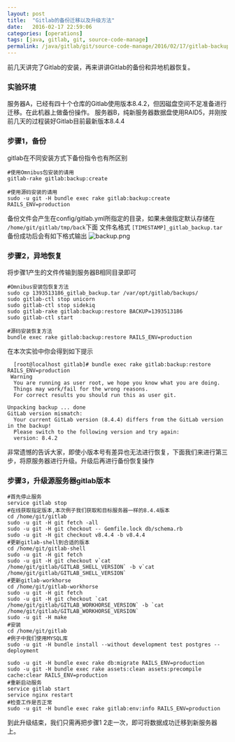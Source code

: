 ```yaml
---
layout: post
title:  "Gitlab的备份迁移以及升级方法"
date:   2016-02-17 22:59:06
categories: [operations]
tags: [java, gitlab, git, source-code-manage]
permalink: /java/gitlab/git/source-code-manage/2016/02/17/gitlab-backup-restore-upload.html
---
```

前几天讲完了Gitlab的安装，再来讲讲Gitlab的备份和异地机器恢复。

### 实验环境
服务器A，已经有四十个仓库的Gitlab使用版本8.4.2，但因磁盘空间不足准备进行迁移。在此机器上做备份操作。
服务器B，纯新服务器数据盘使用RAID5，并刚按前几天的过程装好Gitlab目前最新版本8.4.4

### 步骤1，备份
gitlab在不同安装方式下备份指令也有所区别
```shell
#使用Omnibus包安装的请用
gitlab-rake gitlab:backup:create

#使用源码安装的请用
sudo -u git -H bundle exec rake gitlab:backup:create RAILS_ENV=production
```
备份文件会产生在config/gitlab.yml所指定的目录，如果未做指定默认存储在 `/home/git/gitlab/tmp/back`下面
文件名格式 `[TIMESTAMP]_gitlab_backup.tar`
备份成功后会有如下格式输出
![backup.png](http://guohai163.github.io/doc-pic/gitlab/backup.png)

### 步骤2，异地恢复
将步骤1产生的文件传输到服务器B相同目录即可
```shell
#Omnibus安装包恢复方法
sudo cp 1393513186_gitlab_backup.tar /var/opt/gitlab/backups/
sudo gitlab-ctl stop unicorn
sudo gitlab-ctl stop sidekiq
sudo gitlab-rake gitlab:backup:restore BACKUP=1393513186
sudo gitlab-ctl start

#源码安装恢复方法
bundle exec rake gitlab:backup:restore RAILS_ENV=production
```
  在本次实验中你会得到如下提示

      [root@localhost gitlab]# bundle exec rake gitlab:backup:restore RAILS_ENV=production
     Warning
      You are running as user root, we hope you know what you are doing.
      Things may work/fail for the wrong reasons.
      For correct results you should run this as user git.

    Unpacking backup ... done
    GitLab version mismatch:
      Your current GitLab version (8.4.4) differs from the GitLab version in the backup!
      Please switch to the following version and try again:
      version: 8.4.2

非常遗憾的告诉大家，即使小版本号有差异也无法进行恢复，下面我们来进行第三步，将原服务器进行升级。升级后再进行备份恢复操作

### 步骤3，升级源服务器gitlab版本

    #首先停止服务
    service gitlab stop
    #在线获取指定版本,本次例子我们获取和目标服务器一样的8.4.4版本
    cd /home/git/gitlab
    sudo -u git -H git fetch -all
    sudo -u git -H git checkout -- Gemfile.lock db/schema.rb
    sudo -u git -H git checkout v8.4.4 -b v8.4.4
    #更新gitlab-shell到合适的版本
    cd /home/git/gitlab-shell
    sudo -u git -H git fetch
    sudo -u git -H git checkout v`cat /home/git/gitlab/GITLAB_SHELL_VERSION` -b v`cat /home/git/gitlab/GITLAB_SHELL_VERSION`
    #更新gitlab-workhorse
    cd /home/git/gitlab-workhorse
    sudo -u git -H git fetch
    sudo -u git -H git checkout `cat /home/git/gitlab/GITLAB_WORKHORSE_VERSION` -b `cat /home/git/gitlab/GITLAB_WORKHORSE_VERSION`
    sudo -u git -H make
    #安装
    cd /home/git/gitlab
    #例子中我们使用MYSQL库
    sudo -u git -H bundle install --without development test postgres --deployment

    sudo -u git -H bundle exec rake db:migrate RAILS_ENV=production
    sudo -u git -H bundle exec rake assets:clean assets:precompile cache:clear RAILS_ENV=production
    #重新启动服务
    service gitlab start
    service nginx restart
    #检查工作是否正常
    sudo -u git -H bundle exec rake gitlab:env:info RAILS_ENV=production

到此升级结束，我们只需再把步骤1 2走一次，即可将数据成功迁移到新服务器上。
